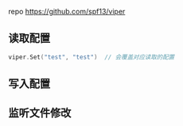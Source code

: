 repo https://github.com/spf13/viper
## 读取配置
``` go
viper.Set("test", "test")  // 会覆盖对应读取的配置
```

## 写入配置

## 监听文件修改

